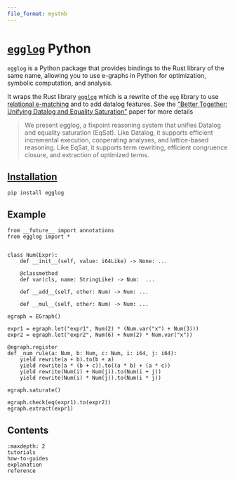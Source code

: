 ```yaml
---
file_format: mystnb
---
```


# [`egglog`](https://github.com/egraphs-good/egglog/) Python

`egglog` is a Python package that provides bindings to the Rust library of the same name,
allowing you to use e-graphs in Python for optimization, symbolic computation, and analysis.

It wraps the Rust library [`egglog`](https://github.com/egraphs-good/egglog) which
is a rewrite of the `egg` library to use [relational e-matching](https://arxiv.org/abs/2108.02290) and to add datalog features.
See the ["Better Together: Unifying Datalog and Equality Saturation"](https://arxiv.org/abs/2304.04332) paper for more details

> We present egglog, a fixpoint reasoning system that unifies Datalog and equality saturation (EqSat). Like Datalog, it supports efficient incremental execution, cooperating analyses, and lattice-based reasoning. Like EqSat, it supports term rewriting, efficient congruence closure, and extraction of optimized terms.

## [Installation](./reference/usage)

```shell
pip install egglog
```

## Example

```{code-cell} python
from __future__ import annotations
from egglog import *


class Num(Expr):
    def __init__(self, value: i64Like) -> None: ...

    @classmethod
    def var(cls, name: StringLike) -> Num:  ...

    def __add__(self, other: Num) -> Num: ...

    def __mul__(self, other: Num) -> Num: ...

egraph = EGraph()

expr1 = egraph.let("expr1", Num(2) * (Num.var("x") + Num(3)))
expr2 = egraph.let("expr2", Num(6) + Num(2) * Num.var("x"))

@egraph.register
def _num_rule(a: Num, b: Num, c: Num, i: i64, j: i64):
    yield rewrite(a + b).to(b + a)
    yield rewrite(a * (b + c)).to((a * b) + (a * c))
    yield rewrite(Num(i) + Num(j)).to(Num(i + j))
    yield rewrite(Num(i) * Num(j)).to(Num(i * j))

egraph.saturate()
```

```{code-cell} python
egraph.check(eq(expr1).to(expr2))
egraph.extract(expr1)
```

## Contents

```{toctree}
:maxdepth: 2
tutorials
how-to-guides
explanation
reference
```

